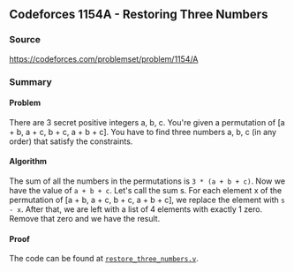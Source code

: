 ## Codeforces 1154A - Restoring Three Numbers

### Source
https://codeforces.com/problemset/problem/1154/A

### Summary
#### Problem
There are 3 secret positive integers a, b, c. You're given a permutation of [a + b, a + c, b + c, a + b + c]. You have to find three numbers a, b, c (in any order) that satisfy the constraints.

#### Algorithm
The sum of all the numbers in the permutations is `3 * (a + b + c)`. Now we have the value of `a + b + c`. Let's call the sum s. For each element x of the permutation of [a + b, a + c, b + c, a + b + c], we replace the element with `s - x`. After that, we are left with a list of 4 elements with exactly 1 zero. Remove that zero and we have the result.

#### Proof
The code can be found at [`restore_three_numbers.v`](./restore_three_numbers.v).

